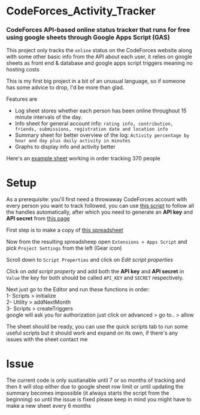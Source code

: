 # CodeForces_Activity_Tracker
### CodeForces API-based online status tracker that runs for free using google sheets through Google Apps Script (GAS)

This project only tracks the `online` status on the CodeForces website along with some other basic info from the API about each user, it relies on google sheets as front end & database and google apps script triggers meaning no hosting costs

This is my first big project in a bit of an unusual language, so if someone has some advice to drop, I'd be more than glad.

Features are 
+ Log sheet stores whether each person has been online throughout 15 minute intervals of the day.
+ Info sheet for general account info: `rating info, contribution, friends, submissions, registration date and location info`
+ Summary sheet for better overview of the log: `Activity percentage by hour and day plus daily activity in minutes`
+ Graphs to display info and activity better

Here's an [example sheet](https://docs.google.com/spreadsheets/d/17ZdobApD7tCM1NWZAPXOkWtVOpIqxQ-OTyRaUePFlLg/edit?usp=sharing) working in order tracking 370 people
# Setup
As a prerequisite: you'll first need a throwaway CodeForces account with every person you want to track followed, you can use [this script](https://github.com/YousefMahmoudMalek/CodeForces_Activity_Tracker/blob/main/add-friends.py) to follow all the handles automatically, after which you need to generate an **API key** and **API secret** from [this page](https://codeforces.com/settings/api)

First step is to make a copy of [this spreadsheet](https://docs.google.com/spreadsheets/d/1W3XTmMHAS3upssMy-xqlS8rm-NPkGmnV-RtQhmZ6ztE/edit#gid=39384800)

Now from the resulting spreadsheep open `Extensions > Apps Script` and pick `Project Settings` from the left (Gear icon)

Scroll down to `Script Properties` and click on *Edit script properties*

Click on *add script property* and add both the **API key** and **API secret** in `Value` the key for both should be called `API_KEY` and `SECRET` respectively.

Next just go to the Editor and run these functions in order:  
1- Scripts > initialize  
2- Utility > addNextMonth  
3- Scripts > createTriggers  
google will ask you for authorization just click on advanced > go to.. > allow
 
The sheet should be ready, you can use the quick scripts tab to run some useful scripts but it should work and expand on its own, if there's any issues with the sheet contact me

# Issue
The current code is only sustianable until 7 or so months of tracking and then it will stop either due to google sheet row limit or until updating the summary becomes impossible (it always starts the script from the beginning) so until the issue is fixed please keep in mind you might have to make a new sheet every 6 months
